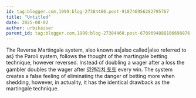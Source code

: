 ```yaml
---
id: tag:blogger.com,1999:blog-27384460.post-918746956282795767
title: "Untitled"
date: 2025-08-02
author: urbikaiser
parent_id: tag:blogger.com,1999:blog-27384460.post-6709694888106698876
---
```


The Reverse Martingale system, also known as|also called|also referred to as} the Paroli system, follows the thought of the martingale betting technique, however reversed. Instead of doubling a wager after a loss the gambler doubles the wager after [영앤리치 토토](https://casino.edu.kg/%EC%98%81%EC%95%A4-%EB%A6%AC%EC%B9%98-%EB%A8%B9%ED%8A%80.html) every win. The system creates a false feeling of eliminating the danger of betting more when shedding, however, in actuality, it has the identical drawback as the martingale technique.